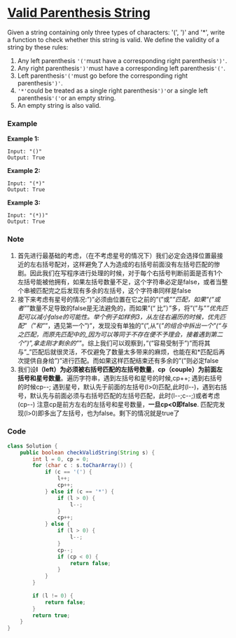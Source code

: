 # [Valid Parenthesis String](https://leetcode.com/problems/valid-parenthesis-string/description/)

Given a string containing only three types of characters: '\(', '\)' and '\*', write a function to check whether this string is valid. We define the validity of a string by these rules:

1. Any left parenthesis `'('`must have a corresponding right parenthesis`')'`.
2. Any right parenthesis`')'`must have a corresponding left parenthesis`'('`.
3. Left parenthesis`'('`must go before the corresponding right parenthesis`')'`.
4. `'*'`could be treated as a single right parenthesis`')'`or a single left parenthesis`'('`or an empty string.
5. An empty string is also valid.

### Example

**Example 1:**

```
Input: "()"
Output: True
```

**Example 2:**

```
Input: "(*)"
Output: True
```

**Example 3:**

```
Input: "(*))"
Output: True
```

### Note

1. 首先进行最基础的考虑，（在不考虑星号的情况下）我们必定会选择位置最接近的左右括号配对，这样避免了人为造成的右括号前面没有左括号匹配的惨剧。因此我们在写程序进行处理的时候，对于每个右括号判断前面是否有1个左括号能被他拥有，如果左括号数量不足，这个字符串必定是false，或者当整个串被匹配完之后发现有多余的左括号，这个字符串同样是false
2. 接下来考虑有星号的情况:”\)”必须由位置在它之前的”\(”或”_”匹配，如果”\(”或者”_”数量不足导致的false是无法避免的，而如果”\(“ 比”）”多，将”\(”与”_”优先匹配可以减小false的可能性。举个例子如样例3，从左往右遍历的时候，优先匹配”（”和”_”，遇见第一个”\)”，发现没有单独的”\(”,从”\(_”的组合中拆出一个”\(“与之匹配，而原先匹配中的_因为可以等同于不存在便不予理会，接着遇到第二个”\)”,拿走刚才剩余的”_”。综上我们可以观察到，”\(”容易受制于”\)”而将其与”_”匹配后就很灵活，不仅避免了数量太多带来的麻烦，也能在和\*匹配后再次提供自身给”\)”进行匹配。而如果这样匹配结束还有多余的”\(”则必定false
3. 我们设**l（left）为必须被右括号匹配的左括号数量**，**cp（couple）为前面左括号和星号数量**。遍历字符串，遇到左括号和星号的时候,cp++; 遇到右括号的时候cp--; 遇到星号，默认先于前面的左括号\(l&gt;0\)匹配,此时\(l--\)，遇到右括号，默认先与前面必须与右括号匹配的左括号匹配，此时\(l--;c--;\)或者考虑\(cp--\) 注意cp是前方左右的左括号和星号数量，**一旦cp&lt;0即false**. 匹配完发现\(l&gt;0\)即多出了左括号，也为false。剩下的情况就是true了

### Code

```java
class Solution {
    public boolean checkValidString(String s) {
        int l = 0, cp = 0;
        for (char c : s.toCharArray()) {
            if (c == '(') {
                l++;
                cp++;
            } else if (c == '*') {
                if (l > 0) {
                    l--;
                }
                cp++;
            } else {
                if (l > 0) {
                    l--;
                }
                cp--;
                if (cp < 0) {
                    return false;
                }
            }
        }
        
        if (l != 0) {
            return false;
        }
        return true;
    }
}
```



